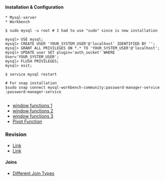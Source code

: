 
#### Installation & Configuration
~~~
* Mysql-server
* Workbench

$ sudo mysql -u root # I had to use "sudo" since is new installation

mysql> USE mysql;
mysql> CREATE USER 'YOUR_SYSTEM_USER'@'localhost' IDENTIFIED BY '';
mysql> GRANT ALL PRIVILEGES ON *.* TO 'YOUR_SYSTEM_USER'@'localhost';
mysql> UPDATE user SET plugin='auth_socket' WHERE User='YOUR_SYSTEM_USER';
mysql> FLUSH PRIVILEGES;
mysql> exit;

$ service mysql restart

# For snap installation
$sudo snap connect mysql-workbench-community:password-manager-service :password-manager-service


~~~
* [window functions 1](https://learnsql.com/blog/sql-window-functions-examples/)
* [window functions 2](https://towardsdatascience.com/intro-to-window-functions-in-sql-23ecdc7c1ceb)
* [window functions 3](https://learnsql.com/blog/sql-window-functions-examples/)
* [ Pivot Function ](https://codingsight.com/pivot-tables-in-mysql/)


### Revision 
* [Link](https://www.interviewbit.com/sql-interview-questions/)
* [Link]( https://www.techbeamers.com/sql-query-questions-answers-for-practice/)

#### Joins
* [ Different Join Types](https://miro.medium.com/max/966/0*Mu_d-mJMmaVX-j0P)

